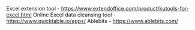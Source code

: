 Excel extension tool - https://www.extendoffice.com/product/kutools-for-excel.html
Online Excel data cleansing tool - https://www.quicktable.io/apps/
Ablebits - https://www.ablebits.com/
